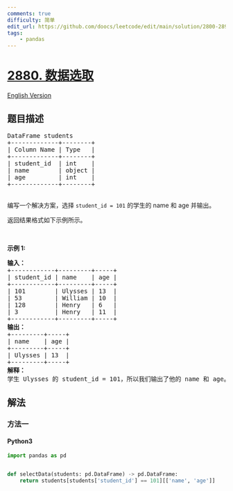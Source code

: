 ```yaml
---
comments: true
difficulty: 简单
edit_url: https://github.com/doocs/leetcode/edit/main/solution/2800-2899/2880.Select%20Data/README.md
tags:
    - pandas
---
```


<!-- problem:start -->

# [2880. 数据选取](https://leetcode.cn/problems/select-data)

[English Version](/solution/2800-2899/2880.Select%20Data/README_EN.md)

## 题目描述

<!-- description:start -->

<pre>
DataFrame students
+-------------+--------+
| Column Name | Type   |
+-------------+--------+
| student_id  | int    |
| name        | object |
| age         | int    |
+-------------+--------+

</pre>

<p>编写一个解决方案，选择&nbsp;<code>student_id = 101</code>&nbsp;的学生的 name 和 age 并输出。</p>

<p>返回结果格式如下示例所示。</p>

<p>&nbsp;</p>

<p><strong>示例 1:</strong></p>

<pre>
<b>输入：</b>
+------------+---------+-----+
| student_id | name    | age |
+------------+---------+-----+
| 101        | Ulysses | 13  |
| 53         | William | 10  |
| 128        | Henry   | 6   |
| 3          | Henry   | 11  |
+------------+---------+-----+
<b>输出：</b>
+---------+-----+
| name    | age | 
+---------+-----+
| Ulysses | 13  |
+---------+-----+
<strong>解释：
</strong>学生 Ulysses 的 student_id = 101，所以我们输出了他的 name 和 age。</pre>

<!-- description:end -->

## 解法

<!-- solution:start -->

### 方法一

<!-- tabs:start -->

#### Python3

```python
import pandas as pd


def selectData(students: pd.DataFrame) -> pd.DataFrame:
    return students[students['student_id'] == 101][['name', 'age']]
```

<!-- tabs:end -->

<!-- solution:end -->

<!-- problem:end -->
